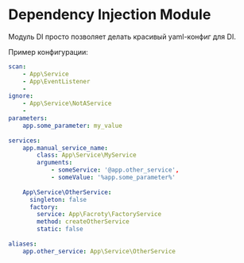 # Dependency Injection Module

Модуль DI просто позволяет делать красивый yaml-конфиг для DI.

Пример конфигурации:
```yaml
scan:
    - App\Service
    - App\EventListener
    - 
ignore:
    - App\Service\NotAService
    - 
parameters:
    app.some_parameter: my_value
    
services:
    app.manual_service_name:
        class: App\Service\MyService
        arguments: 
            - someService: '@app.other_service',
            - someValue: '%app.some_parameter%'
              
    App\Service\OtherService:
      singleton: false
      factory:
        service: App\Facroty\FactoryService
        method: createOtherService
        static: false
        
aliases:
    app.other_service: App\Service\OtherService
```
